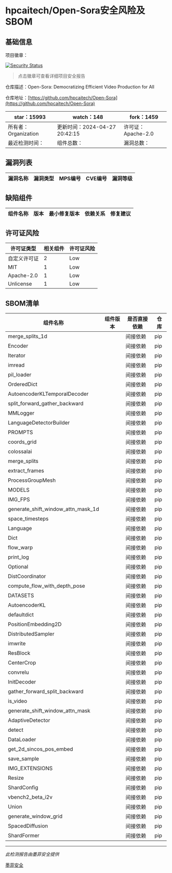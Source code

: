 # hpcaitech/Open-Sora安全风险及SBOM

## 基础信息

项目徽章：

[![Security Status](https://www.murphysec.com/platform3/v31/badge/1784289850253021184.svg)](https://www.murphysec.com/console/report/1765447723658428416/1784289850253021184)

> 点击徽章可查看详细项目安全报告

仓库描述：Open-Sora: Democratizing Efficient Video Production for All

仓库地址：[https://github.com/hpcaitech/Open-Sora](https://github.com/hpcaitech/Open-Sora)

| star：15993 | watch：148 | fork：1459 |
| ----------- | -------------- | ------------ |
| 所有者：Organization | 更新时间：2024-04-27 20:42:15 | 许可证：Apache-2.0 |
| 最近检测时间： | 组件总数： | 漏洞总数： |




## 漏洞列表

| 漏洞名称 | 漏洞类型 | MPS编号 | CVE编号 | 漏洞等级 |
| ------- | ------ | ------- | ------ | ----- |





## 缺陷组件

| 组件名称 | 版本 | 最小修复版本 | 依赖关系 | 修复建议 |
| -------- | ---- | ------------ | -------- | -------- |





## 许可证风险

| 许可证类型 | 相关组件 | 许可证风险 |
| ---------- | -------- | ---------- |
|自定义许可证|2|Low|
|MIT|1|Low|
|Apache-2.0|1|Low|
|Unlicense|1|Low|




## SBOM清单

| 组件名称 | 组件版本 | 是否直接依赖 | 仓库 |
| -------- | -------- | ------------ | ---- |
|merge_splits_1d||间接依赖|pip|
|Encoder||间接依赖|pip|
|Iterator||间接依赖|pip|
|imread||间接依赖|pip|
|pil_loader||间接依赖|pip|
|OrderedDict||间接依赖|pip|
|AutoencoderKLTemporalDecoder||间接依赖|pip|
|split_forward_gather_backward||间接依赖|pip|
|MMLogger||间接依赖|pip|
|LanguageDetectorBuilder||间接依赖|pip|
|PROMPTS||间接依赖|pip|
|coords_grid||间接依赖|pip|
|colossalai||间接依赖|pip|
|merge_splits||间接依赖|pip|
|extract_frames||间接依赖|pip|
|ProcessGroupMesh||间接依赖|pip|
|MODELS||间接依赖|pip|
|IMG_FPS||间接依赖|pip|
|generate_shift_window_attn_mask_1d||间接依赖|pip|
|space_timesteps||间接依赖|pip|
|Language||间接依赖|pip|
|Dict||间接依赖|pip|
|flow_warp||间接依赖|pip|
|print_log||间接依赖|pip|
|Optional||间接依赖|pip|
|DistCoordinator||间接依赖|pip|
|compute_flow_with_depth_pose||间接依赖|pip|
|DATASETS||间接依赖|pip|
|AutoencoderKL||间接依赖|pip|
|defaultdict||间接依赖|pip|
|PositionEmbedding2D||间接依赖|pip|
|DistributedSampler||间接依赖|pip|
|imwrite||间接依赖|pip|
|ResBlock||间接依赖|pip|
|CenterCrop||间接依赖|pip|
|convrelu||间接依赖|pip|
|InitDecoder||间接依赖|pip|
|gather_forward_split_backward||间接依赖|pip|
|is_video||间接依赖|pip|
|generate_shift_window_attn_mask||间接依赖|pip|
|AdaptiveDetector||间接依赖|pip|
|detect||间接依赖|pip|
|DataLoader||间接依赖|pip|
|get_2d_sincos_pos_embed||间接依赖|pip|
|save_sample||间接依赖|pip|
|IMG_EXTENSIONS||间接依赖|pip|
|Resize||间接依赖|pip|
|ShardConfig||间接依赖|pip|
|vbench2_beta_i2v||间接依赖|pip|
|Union||间接依赖|pip|
|generate_window_grid||间接依赖|pip|
|SpacedDiffusion||间接依赖|pip|
|ShardFormer||间接依赖|pip|


------

*此检测报告由墨菲安全提供*

[墨菲安全](www.murphysec.com)